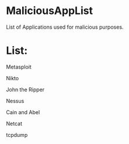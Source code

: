 MaliciousAppList
================

List of Applications used for malicious purposes.

List:
================

Metasploit

Nikto

John the Ripper

Nessus

Cain and Abel

Netcat

tcpdump



